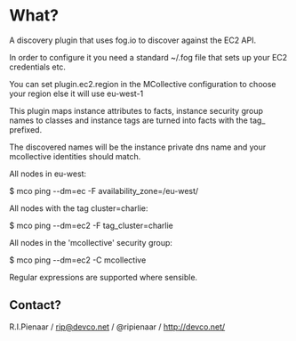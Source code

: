 What?
=====

A discovery plugin that uses fog.io to discover against the EC2 API.

In order to configure it you need a standard ~/.fog file that sets
up your EC2 credentials etc.

You can set plugin.ec2.region in the MCollective configuration to choose
your region else it will use eu-west-1

This plugin maps instance attributes to facts, instance security group
names to classes and instance tags are turned into facts with the tag_
prefixed.

The discovered names will be the instance private dns name and your
mcollective identities should match.

All nodes in eu-west:

   $ mco ping --dm=ec -F availability_zone=/eu-west/

All nodes with the tag cluster=charlie:

   $ mco ping --dm=ec2 -F tag_cluster=charlie

All nodes in the 'mcollective' security group:

   $ mco ping --dm=ec2 -C mcollective

Regular expressions are supported where sensible.

Contact?
--------

R.I.Pienaar / rip@devco.net / @ripienaar / http://devco.net/

